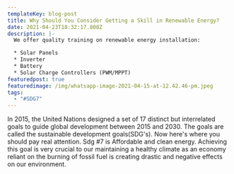 ```yaml
---
templateKey: blog-post
title: Why Should You Consider Getting a Skill in Renewable Energy?
date: 2021-04-23T18:32:17.808Z
description: |-
  We offer quality training on renewable energy installation:

  * Solar Panels
  * Inverter
  * Battery
  * Solar Charge Controllers (PWM/MPPT)
featuredpost: true
featuredimage: /img/whatsapp-image-2021-04-15-at-12.42.46-pm.jpeg
tags:
  - "#SDG7"
---
```


In 2015, the United Nations designed a set of 17 distinct but interrelated goals to guide global development between 2015 and 2030. The goals are called the sustainable development goals(SDG's). 
Now here's where you should pay real attention. 
Sdg #7 is Affordable and clean energy. 
Achieving this goal is very crucial to our maintaining a healthy climate   as an economy reliant on the burning of fossil fuel is creating drastic   and negative effects on our environment.
